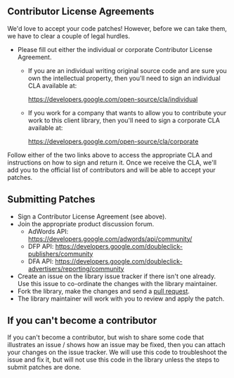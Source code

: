 ## Contributor License Agreements

We'd love to accept your code patches! However, before we can take them, we have
to clear a couple of legal hurdles.

*   Please fill out either the individual or corporate Contributor License
    Agreement.

    *   If you are an individual writing original source code and are sure you
        own the intellectual property, then you'll need to sign an individual
        CLA available at:

        https://developers.google.com/open-source/cla/individual

    *   If you work for a company that wants to allow you to contribute your
        work to this client library, then you'll need to sign a corporate CLA
        available at:

        https://developers.google.com/open-source/cla/corporate

Follow either of the two links above to access the appropriate CLA and
instructions on how to sign and return it. Once we receive the CLA, we'll add
you to the official list of contributors and will be able to accept your
patches.

## Submitting Patches

*   Sign a Contributor License Agreement (see above).
*   Join the appropriate product discussion forum.
    *   AdWords API: https://developers.google.com/adwords/api/community/
    *   DFP API: https://developers.google.com/doubleclick-publishers/community
    *   DFA API:
        https://developers.google.com/doubleclick-advertisers/reporting/community
*   Create an issue on the library issue tracker if there isn't one already. Use
    this issue to co-ordinate the changes with the library maintainer.
*   Fork the library, make the changes and send a [pull
    request](https://help.github.com/articles/using-pull-requests).
*   The library maintainer will work with you to review and apply the patch.

## If you can't become a contributor

If you can't become a contributor, but wish to share some code that illustrates
an issue / shows how an issue may be fixed, then you can attach your changes on
the issue tracker. We will use this code to troubleshoot the issue and fix it,
but will not use this code in the library unless the steps to submit patches are
done.
